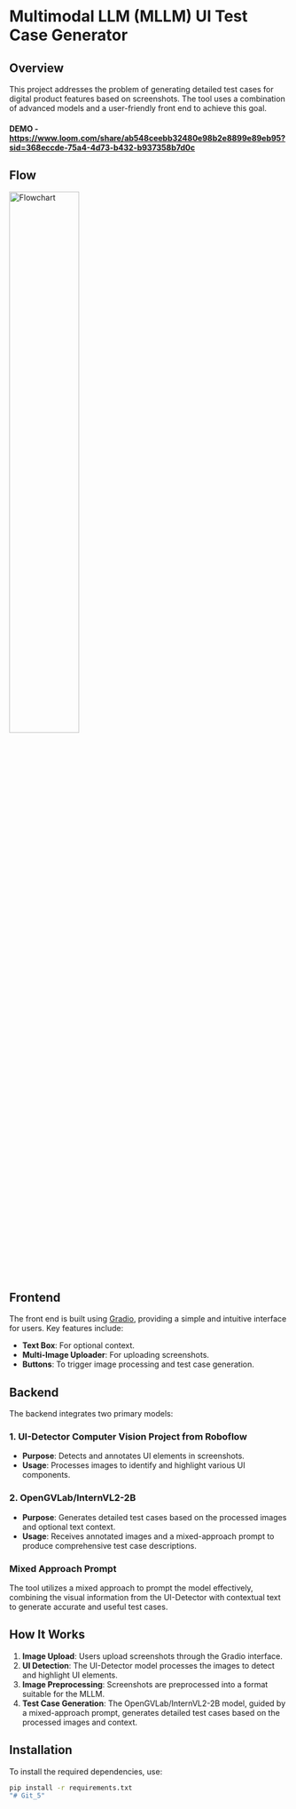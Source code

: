 # Multimodal LLM (MLLM) UI Test Case Generator 

## Overview

This project addresses the problem of generating detailed test cases for digital product features based on screenshots. The tool uses a combination of advanced models and a user-friendly front end to achieve this goal.
#### DEMO - https://www.loom.com/share/ab548ceebb32480e98b2e8899e89eb95?sid=368eccde-75a4-4d73-b432-b937358b7d0c
## Flow 
<img src="flwchrtt.png" alt="Flowchart" width="50%"/>



## Frontend

The front end is built using [Gradio](https://gradio.app/), providing a simple and intuitive interface for users. Key features include:

- **Text Box**: For optional context.
- **Multi-Image Uploader**: For uploading screenshots.
- **Buttons**: To trigger image processing and test case generation.

## Backend

The backend integrates two primary models:

### 1. UI-Detector Computer Vision Project from Roboflow

- **Purpose**: Detects and annotates UI elements in screenshots.
- **Usage**: Processes images to identify and highlight various UI components.

### 2. OpenGVLab/InternVL2-2B

- **Purpose**: Generates detailed test cases based on the processed images and optional text context.
- **Usage**: Receives annotated images and a mixed-approach prompt to produce comprehensive test case descriptions.

### Mixed Approach Prompt

The tool utilizes a mixed approach to prompt the model effectively, combining the visual information from the UI-Detector with contextual text to generate accurate and useful test cases.

## How It Works

1. **Image Upload**: Users upload screenshots through the Gradio interface.
2. **UI Detection**: The UI-Detector model processes the images to detect and highlight UI elements.
3. **Image Preprocessing**: Screenshots are preprocessed into a format suitable for the MLLM.
4. **Test Case Generation**: The OpenGVLab/InternVL2-2B model, guided by a mixed-approach prompt, generates detailed test cases based on the processed images and context.

## Installation

To install the required dependencies, use:

```bash
pip install -r requirements.txt
"# Git_5" 
